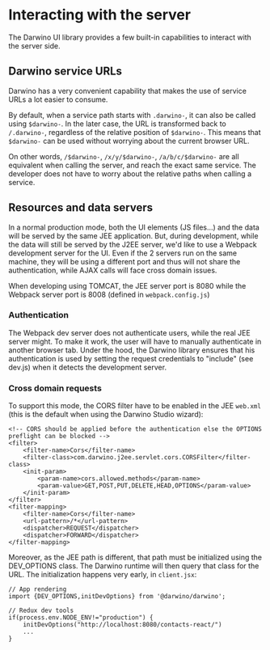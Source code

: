# Interacting with the server
The Darwino UI library provides a few built-in capabilities to interact with the server side.

## Darwino service URLs
Darwino has a very convenient capability that makes the use of service URLs a lot easier to consume.

By default, when a service path starts with `.darwino-`, it can also be called using `$darwino-`. In the later case, the URL is transformed back to `/.darwino-`, regardless of the relative position of `$darwino-`. This means that `$darwino-` can be used without worrying about the current browser URL.

On other words, `/$darwino-`, `/x/y/$darwino-`, `/a/b/c/$darwino-` are all equivalent when calling the server, and reach the exact same service. The developer does not have to worry about the relative paths when calling a service.

## Resources and data servers
In a normal production mode, both the UI elements (JS files...) and the data will be served by the same JEE application. But, during development, while the data will still be served by the J2EE server, we'd like to use a Webpack development server for the UI. Even if the 2 servers run on the same machine, they will be using a different port and thus will not share the authentication, while AJAX calls will face cross domain issues.

When developing using TOMCAT, the JEE server port is 8080 while the Webpack server port is 8008 (defined in `webpack.config.js`)

### Authentication
The Webpack dev server does not authenticate users, while the real JEE server might. To make it work, the user will have to manually authenticate in another browser tab. Under the hood, the Darwino library ensures that his authentication is used by setting the request credentials to "include" (see dev.js) when it detects the development server.

### Cross domain requests
To support this mode, the CORS filter have to be enabled in the JEE `web.xml` (this is the default when using the Darwino Studio wizard):

    <!-- CORS should be applied before the authentication else the OPTIONS preflight can be blocked -->
    <filter>
    	<filter-name>Cors</filter-name>
    	<filter-class>com.darwino.j2ee.servlet.cors.CORSFilter</filter-class>
        <init-param>
      		<param-name>cors.allowed.methods</param-name>
      		<param-value>GET,POST,PUT,DELETE,HEAD,OPTIONS</param-value>
    	</init-param>    
	</filter>
	<filter-mapping>
    	<filter-name>Cors</filter-name>
    	<url-pattern>/*</url-pattern>
    	<dispatcher>REQUEST</dispatcher>
    	<dispatcher>FORWARD</dispatcher>
    </filter-mapping>

Moreover, as the JEE path is different, that path must be initialized using the DEV_OPTIONS class. The Darwino runtime will then query that class for the URL. The initialization happens very early, in `client.jsx`:

    // App rendering
    import {DEV_OPTIONS,initDevOptions} from '@darwino/darwino';

    // Redux dev tools
    if(process.env.NODE_ENV!="production") {
        initDevOptions("http://localhost:8080/contacts-react/")
        ...
    }
